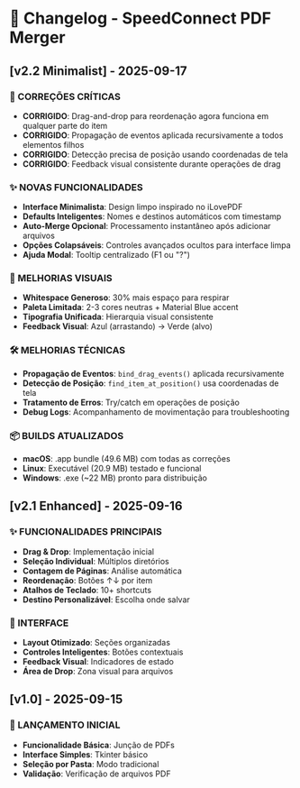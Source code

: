 # 📝 Changelog - SpeedConnect PDF Merger

## [v2.2 Minimalist] - 2025-09-17

### 🔧 CORREÇÕES CRÍTICAS
- **CORRIGIDO**: Drag-and-drop para reordenação agora funciona em qualquer parte do item
- **CORRIGIDO**: Propagação de eventos aplicada recursivamente a todos elementos filhos
- **CORRIGIDO**: Detecção precisa de posição usando coordenadas de tela
- **CORRIGIDO**: Feedback visual consistente durante operações de drag

### ✨ NOVAS FUNCIONALIDADES
- **Interface Minimalista**: Design limpo inspirado no iLovePDF
- **Defaults Inteligentes**: Nomes e destinos automáticos com timestamp
- **Auto-Merge Opcional**: Processamento instantâneo após adicionar arquivos
- **Opções Colapsáveis**: Controles avançados ocultos para interface limpa
- **Ajuda Modal**: Tooltip centralizado (F1 ou "?")

### 🎨 MELHORIAS VISUAIS
- **Whitespace Generoso**: 30% mais espaço para respirar
- **Paleta Limitada**: 2-3 cores neutras + Material Blue accent
- **Tipografia Unificada**: Hierarquia visual consistente
- **Feedback Visual**: Azul (arrastando) → Verde (alvo)

### 🛠️ MELHORIAS TÉCNICAS
- **Propagação de Eventos**: `bind_drag_events()` aplicada recursivamente
- **Detecção de Posição**: `find_item_at_position()` usa coordenadas de tela
- **Tratamento de Erros**: Try/catch em operações de posição
- **Debug Logs**: Acompanhamento de movimentação para troubleshooting

### 📦 BUILDS ATUALIZADOS
- **macOS**: .app bundle (49.6 MB) com todas as correções
- **Linux**: Executável (20.9 MB) testado e funcional
- **Windows**: .exe (~22 MB) pronto para distribuição

## [v2.1 Enhanced] - 2025-09-16

### ✨ FUNCIONALIDADES PRINCIPAIS
- **Drag & Drop**: Implementação inicial
- **Seleção Individual**: Múltiplos diretórios
- **Contagem de Páginas**: Análise automática
- **Reordenação**: Botões ↑↓ por item
- **Atalhos de Teclado**: 10+ shortcuts
- **Destino Personalizável**: Escolha onde salvar

### 🎨 INTERFACE
- **Layout Otimizado**: Seções organizadas
- **Controles Inteligentes**: Botões contextuais
- **Feedback Visual**: Indicadores de estado
- **Área de Drop**: Zona visual para arquivos

## [v1.0] - 2025-09-15

### 🚀 LANÇAMENTO INICIAL
- **Funcionalidade Básica**: Junção de PDFs
- **Interface Simples**: Tkinter básico
- **Seleção por Pasta**: Modo tradicional
- **Validação**: Verificação de arquivos PDF

